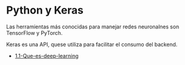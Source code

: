# Python y Keras

Las herramientas más conocidas para manejar redes neuronalnes son TensorFlow y PyTorch.

Keras es una API, quese utiliza para facilitar el consumo del backend.

[comment]:STARTING_GENERATED_TOC

* [1.1-Que-es-deep-learning](<./content/1.1-Que-es-deep-learning.md>)

[comment]:ENDING_GENERATED_TOC